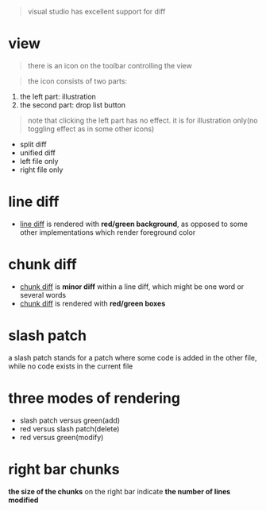 > visual studio has excellent support for diff
# view
> there is an icon on the toolbar controlling the view

> the icon consists of two parts:
1. the left part: illustration
2. the second part: drop list button
> note that clicking the left part has no effect. it is for illustration only(no toggling effect as in some other icons)
- split diff
- unified diff
- left file only
- right file only

# line diff
- <u>line diff</u> is rendered with **red/green background**, as opposed to some other implementations which render foreground color

# chunk diff
- <u>chunk diff</u> is **minor diff** within a line diff, which might be one word or several words
- <u>chunk diff</u> is rendered with **red/green boxes**

# slash patch
a slash patch stands for a patch where some code is added in the other file, while no code exists in the current file

# three modes of rendering
- slash patch versus green(add) 
- red versus slash patch(delete)
- red versus green(modify)

# right bar chunks
**the size of the chunks** on the right bar indicate **the number of lines modified**
